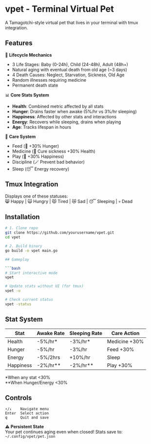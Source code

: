 # vpet - Terminal Virtual Pet

A Tamagotchi-style virtual pet that lives in your terminal with tmux integration.

## Features

🖤 **Lifecycle Mechanics**  
- 3 Life Stages: Baby (0-24h), Child (24-48h), Adult (48h+)
- Natural aging with eventual death from old age (~3 days)
- 4 Death Causes: Neglect, Starvation, Sickness, Old Age
- Random illnesses requiring medicine
- Permanent death state

📊 **Core Stats System**  
- **Health**: Combined metric affected by all stats
- **Hunger**: Drains faster when awake (5%/hr vs 3%/hr sleeping)
- **Happiness**: Affected by other stats and interactions  
- **Energy**: Recovers while sleeping, drains when playing
- **Age**: Tracks lifespan in hours

💊 **Care System**  
- Feed (🍗 +30% Hunger)
- Medicine (💊 Cure sickness +30% Health) 
- Play (🎾 +30% Happiness)
- Discipline (🪄 Prevent bad behavior)
- Sleep (😴 Energy recovery)

## Tmux Integration

Displays one of these statuses:  
😸 Happy | 🙀 Hungry | 😾 Tired | 😿 Sad | 😴 Sleeping | 💀 Dead

## Installation

```bash
# 1. Clone repo
git clone https://github.com/yourusername/vpet.git
cd vpet

# 2. Build binary
go build -o vpet main.go

## Gameplay

```bash
# Start interactive mode
vpet

# Update stats without UI (for tmux)
vpet -u

# Check current status
vpet -status
```

## Stat System

| Stat      | Awake Rate | Sleeping Rate | Care Action   |
|-----------|------------|---------------|---------------|
| Health    | -5%/hr*    | -3%/hr*       | Medicine +30% |
| Hunger    | -5%/hr     | -3%/hr        | Feed +30%     |
| Energy    | -5%/2hrs   | +10%/hr       | Sleep         |
| Happiness | -2%/hr**   | -2%/hr**      | Play +30%     |

*When any stat <30%  
**When Hunger/Energy <30%

## Controls

```
↑/↓    Navigate menu  
Enter  Select action  
q      Quit and save
```

⚠️ **Persistent State**  
Your pet continues aging even when closed! Stats save to:  
`~/.config/vpet/pet.json`
